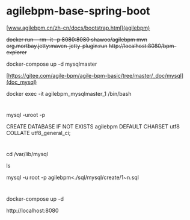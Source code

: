 # agilebpm-base-spring-boot

[www.agilebpm.cn/zh-cn/docs/bootstrap.html](agilebpm)

~~docker run --rm  -it -p 8080:8080 shawoo/agilebpm mvn org.mortbay.jetty:maven-jetty-plugin:run~~
~~http://localhost:8080/bpm-explorer~~

docker-compose up -d mysqlmaster

[https://gitee.com/agile-bpm/agile-bpm-basic/tree/master/_doc/mysql](doc_mysql)

docker exec -it agilebpm_mysqlmaster_1 /bin/bash
#
mysql -uroot -p

CREATE DATABASE IF NOT EXISTS agilebpm DEFAULT CHARSET utf8 COLLATE utf8_general_ci;

#
cd /var/lib/mysql

ls

mysql -u root -p agilebpm<./sql/mysql/create/1~n.sql
#
docker-compose up -d

http://localhost:8080
